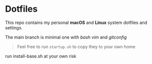 # Dotfiles

This repo contains my personal **macOS** and **Linux** system dotfiles and settings.

The main branch is minimal one with *bash* *vim* and *gitconfig*

> Feel free to run `startup.sh` to copy they to your own home

run install-base.sh at your own risk
